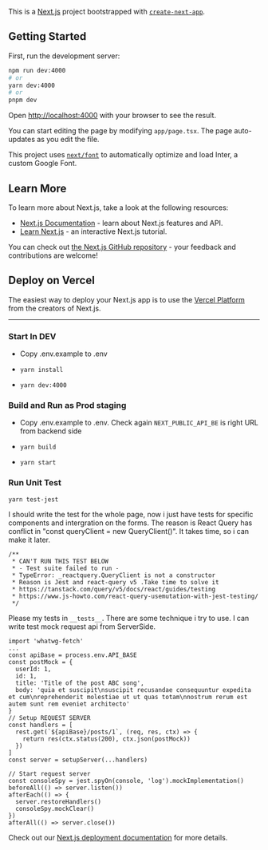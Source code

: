 This is a [Next.js](https://nextjs.org/) project bootstrapped with [`create-next-app`](https://github.com/vercel/next.js/tree/canary/packages/create-next-app).

## Getting Started

First, run the development server:

```bash
npm run dev:4000
# or
yarn dev:4000
# or
pnpm dev
```

Open [http://localhost:4000](http://localhost:4000) with your browser to see the result.

You can start editing the page by modifying `app/page.tsx`. The page auto-updates as you edit the file.

This project uses [`next/font`](https://nextjs.org/docs/basic-features/font-optimization) to automatically optimize and load Inter, a custom Google Font.

## Learn More

To learn more about Next.js, take a look at the following resources:

- [Next.js Documentation](https://nextjs.org/docs) - learn about Next.js features and API.
- [Learn Next.js](https://nextjs.org/learn) - an interactive Next.js tutorial.

You can check out [the Next.js GitHub repository](https://github.com/vercel/next.js/) - your feedback and contributions are welcome!

## Deploy on Vercel

The easiest way to deploy your Next.js app is to use the [Vercel Platform](https://vercel.com/new?utm_medium=default-template&filter=next.js&utm_source=create-next-app&utm_campaign=create-next-app-readme) from the creators of Next.js.

---

### Start In DEV

- Copy .env.example to .env

- `yarn install`
- `yarn dev:4000`

### Build and Run as Prod staging

- Copy .env.example to .env. Check again `NEXT_PUBLIC_API_BE` is right URL from backend side
  
- `yarn build`
- `yarn start`

### Run Unit Test

`yarn test-jest` 

I should write the test for the whole page, now i just have tests for specific components and intergration on the forms. The reason is React Query has conflict in "const queryClient = new QueryClient()". It takes time, so i can make it later.

```
/**
 * CAN'T RUN THIS TEST BELOW
 * - Test suite failed to run -
 * TypeError: _reactquery.QueryClient is not a constructor
 * Reason is Jest and react-query v5 .Take time to solve it
 * https://tanstack.com/query/v5/docs/react/guides/testing
 * https://www.js-howto.com/react-query-usemutation-with-jest-testing/
 */
```

Please my tests in `__tests__`. There are some technique i try to use. I can write test mock request api from ServerSide. 

```
import 'whatwg-fetch'
...
const apiBase = process.env.API_BASE
const postMock = {
  userId: 1,
  id: 1,
  title: 'Title of the post ABC song',
  body: 'quia et suscipit\nsuscipit recusandae consequuntur expedita et cum\nreprehenderit molestiae ut ut quas totam\nnostrum rerum est autem sunt rem eveniet architecto'
}
// Setup REQUEST SERVER
const handlers = [
  rest.get(`${apiBase}/posts/1`, (req, res, ctx) => {
    return res(ctx.status(200), ctx.json(postMock))
  })
]
const server = setupServer(...handlers)

// Start request server
const consoleSpy = jest.spyOn(console, 'log').mockImplementation()
beforeAll(() => server.listen())
afterEach(() => {
  server.restoreHandlers()
  consoleSpy.mockClear()
})
afterAll(() => server.close())
```


Check out our [Next.js deployment documentation](https://nextjs.org/docs/deployment) for more details.
